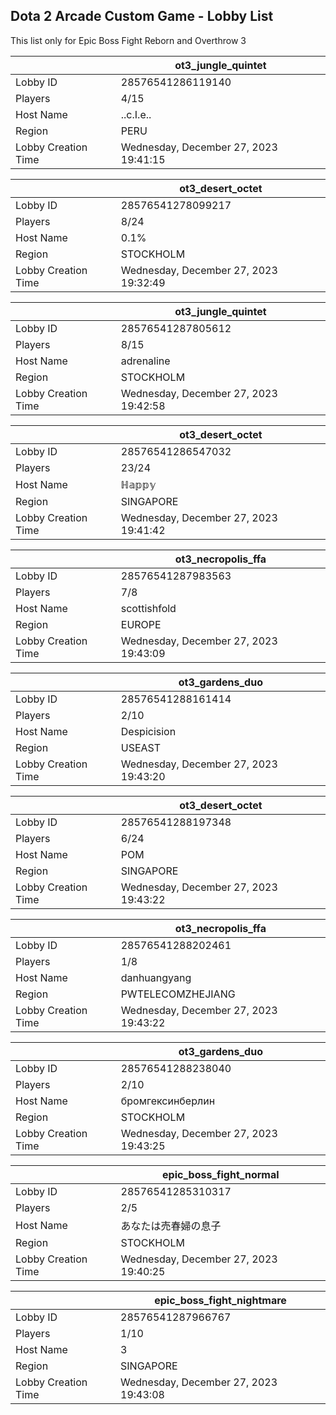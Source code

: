 ## Dota 2 Arcade Custom Game - Lobby List

This list only for Epic Boss Fight Reborn and Overthrow 3

|  | ot3_jungle_quintet |
| ------ | ------ |
| Lobby ID | 28576541286119140 |
| Players | 4/15 |
| Host Name | ..c.I.e.. |
| Region | PERU |
| Lobby Creation Time | Wednesday, December 27, 2023 19:41:15 |


|  | ot3_desert_octet |
| ------ | ------ |
| Lobby ID | 28576541278099217 |
| Players | 8/24 |
| Host Name | 0.1% |
| Region | STOCKHOLM |
| Lobby Creation Time | Wednesday, December 27, 2023 19:32:49 |


|  | ot3_jungle_quintet |
| ------ | ------ |
| Lobby ID | 28576541287805612 |
| Players | 8/15 |
| Host Name | adrenaline |
| Region | STOCKHOLM |
| Lobby Creation Time | Wednesday, December 27, 2023 19:42:58 |


|  | ot3_desert_octet |
| ------ | ------ |
| Lobby ID | 28576541286547032 |
| Players | 23/24 |
| Host Name | ℍ𝕒𝕡𝕡𝕪 |
| Region | SINGAPORE |
| Lobby Creation Time | Wednesday, December 27, 2023 19:41:42 |


|  | ot3_necropolis_ffa |
| ------ | ------ |
| Lobby ID | 28576541287983563 |
| Players | 7/8 |
| Host Name | scottishfold |
| Region | EUROPE |
| Lobby Creation Time | Wednesday, December 27, 2023 19:43:09 |


|  | ot3_gardens_duo |
| ------ | ------ |
| Lobby ID | 28576541288161414 |
| Players | 2/10 |
| Host Name | Despicision |
| Region | USEAST |
| Lobby Creation Time | Wednesday, December 27, 2023 19:43:20 |


|  | ot3_desert_octet |
| ------ | ------ |
| Lobby ID | 28576541288197348 |
| Players | 6/24 |
| Host Name | POM |
| Region | SINGAPORE |
| Lobby Creation Time | Wednesday, December 27, 2023 19:43:22 |


|  | ot3_necropolis_ffa |
| ------ | ------ |
| Lobby ID | 28576541288202461 |
| Players | 1/8 |
| Host Name | danhuangyang |
| Region | PWTELECOMZHEJIANG |
| Lobby Creation Time | Wednesday, December 27, 2023 19:43:22 |


|  | ot3_gardens_duo |
| ------ | ------ |
| Lobby ID | 28576541288238040 |
| Players | 2/10 |
| Host Name | бромгексинберлин |
| Region | STOCKHOLM |
| Lobby Creation Time | Wednesday, December 27, 2023 19:43:25 |


|  | epic_boss_fight_normal |
| ------ | ------ |
| Lobby ID | 28576541285310317 |
| Players | 2/5 |
| Host Name | あなたは売春婦の息子 |
| Region | STOCKHOLM |
| Lobby Creation Time | Wednesday, December 27, 2023 19:40:25 |


|  | epic_boss_fight_nightmare |
| ------ | ------ |
| Lobby ID | 28576541287966767 |
| Players | 1/10 |
| Host Name | 3 |
| Region | SINGAPORE |
| Lobby Creation Time | Wednesday, December 27, 2023 19:43:08 |



